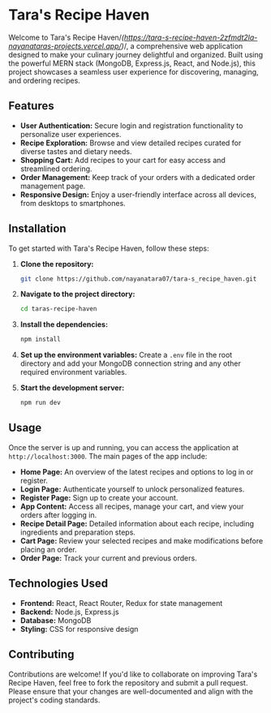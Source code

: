 # Tara's Recipe Haven

Welcome to Tara's Recipe Haven/*(https://tara-s-recipe-haven-2zfmdt2la-nayanataras-projects.vercel.app/)*/, a comprehensive web application designed to make your culinary journey delightful and organized. Built using the powerful MERN stack (MongoDB, Express.js, React, and Node.js), this project showcases a seamless user experience for discovering, managing, and ordering recipes.

## Features

- **User Authentication:** Secure login and registration functionality to personalize user experiences.
- **Recipe Exploration:** Browse and view detailed recipes curated for diverse tastes and dietary needs.
- **Shopping Cart:** Add recipes to your cart for easy access and streamlined ordering.
- **Order Management:** Keep track of your orders with a dedicated order management page.
- **Responsive Design:** Enjoy a user-friendly interface across all devices, from desktops to smartphones.

## Installation

To get started with Tara's Recipe Haven, follow these steps:

1. **Clone the repository:**
   ```bash
   git clone https://github.com/nayanatara07/tara-s_recipe_haven.git
   ```

2. **Navigate to the project directory:**
   ```bash
   cd taras-recipe-haven
   ```

3. **Install the dependencies:**
   ```bash
   npm install
   ```

4. **Set up the environment variables:**
   Create a `.env` file in the root directory and add your MongoDB connection string and any other required environment variables.

5. **Start the development server:**
   ```bash
   npm run dev
   ```

## Usage

Once the server is up and running, you can access the application at `http://localhost:3000`. The main pages of the app include:

- **Home Page:** An overview of the latest recipes and options to log in or register.
- **Login Page:** Authenticate yourself to unlock personalized features.
- **Register Page:** Sign up to create your account.
- **App Content:** Access all recipes, manage your cart, and view your orders after logging in.
- **Recipe Detail Page:** Detailed information about each recipe, including ingredients and preparation steps.
- **Cart Page:** Review your selected recipes and make modifications before placing an order.
- **Order Page:** Track your current and previous orders.

## Technologies Used

- **Frontend:** React, React Router, Redux for state management
- **Backend:** Node.js, Express.js
- **Database:** MongoDB
- **Styling:** CSS for responsive design

## Contributing

Contributions are welcome! If you'd like to collaborate on improving Tara's Recipe Haven, feel free to fork the repository and submit a pull request. Please ensure that your changes are well-documented and align with the project's coding standards.


